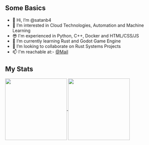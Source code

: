 ## Some Basics 
- 👋 Hi, I’m @satanb4
- 👀 I’m interested in Cloud Technologies, Automation and Machine Learning
- 😎 I'm experienced in Python, C++, Docker and HTML/CSS/JS
- 🌱 I’m currently learning Rust and Godot Game Engine
- 💞️ I’m looking to collaborate on Rust Systems Projects
- 📫 I'm reachable at:- [@Mail](sayan.bandyopadhyay@yahoo.co.in)

## My Stats 

<a href="https://satanb4.github.io/">
  <img height=200 align="center" src="https://github-readme-stats.vercel.app/api?username=satanb4&show_icons=true&theme=synthwave&count_private=true" />
</a>
<a href="https://satanb4.github.io/">
  <img height=200 align="center" src="https://github-readme-stats.vercel.app/api/top-langs/?username=satanb4&theme=synthwave&layout=compact&card_width=320" />
</a>

<!---
satanb4/satanb4 is a ✨ special ✨ repository because its `README.md` (this file) appears on your GitHub profile.
You can click the Preview link to take a look at your changes.
--->
